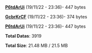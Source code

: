[**P6tdArUi**](/data/P6tdArUi.txt) (19/11/22 - 23:36)- 447 bytes

[**GcbrKrCF**](/data/GcbrKrCF.txt) (19/11/22 - 23:36)- 374 bytes

[**P6tdArUi**](/data/P6tdArUi.txt) (19/11/22 - 23:36)- 447 bytes

**Total Datas**: 3919

**Total Size**: 21.48 MB / 21.5 MB